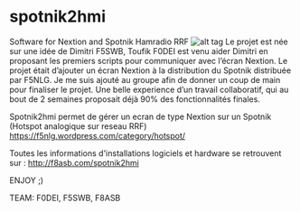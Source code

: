 # spotnik2hmi
Software for Nextion and Spotnik Hamradio RRF
![alt tag](http://blog.f8asb.com/wp-content/uploads/2019/01/boot.jpg)
Le projet est née sur une idée de Dimitri F5SWB, Toufik F0DEI est venu aider Dimitri en proposant
les premiers scripts pour communiquer avec l’écran Nextion.
Le projet était d’ajouter un écran Nextion à la distribution du Spotnik distribuée par F5NLG.
Je me suis ajouté au groupe afin de donner un coup de main pour finaliser le projet.
Une belle experience d’un travail collaboratif, qui au bout de 2 semaines proposait déjà 90% des fonctionnalités finales.

Spotnik2hmi permet de gérer un ecran de type Nextion sur un Spotnik (Hotspot analogique sur reseau RRF)
https://f5nlg.wordpress.com/category/hotspot/

Toutes les informations d'installations logiciels et hardware se retrouvent sur :
http://f8asb.com/spotnik2hmi

ENJOY ;)

TEAM: F0DEI, F5SWB, F8ASB
